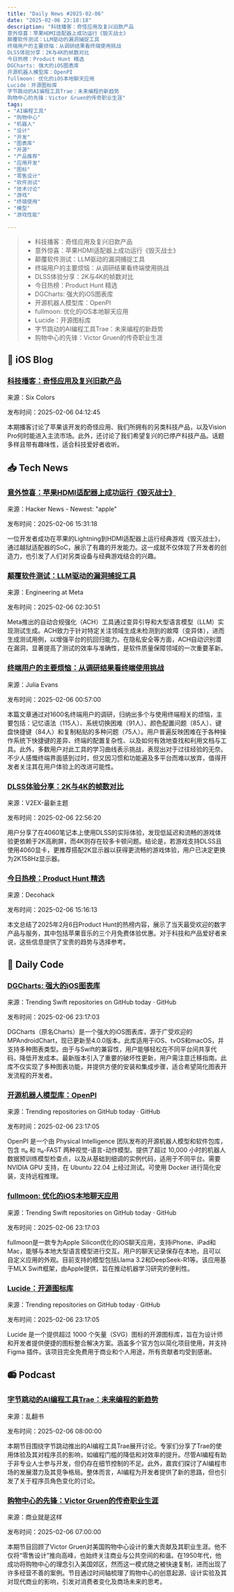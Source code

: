 ```yaml
---
title: "Daily News #2025-02-06"
date: "2025-02-06 23:18:18"
description: "科技播客：奇怪应用及复兴旧款产品
意外惊喜：苹果HDMI适配器上成功运行《毁灭战士》
颠覆软件测试：LLM驱动的漏洞捕捉工具
终端用户的主要烦恼：从调研结果看终端使用挑战
DLSS体验分享：2K与4K的帧数对比
今日热榜：Product Hunt 精选
DGCharts: 强大的iOS图表库
开源机器人模型库：OpenPI
fullmoon: 优化的iOS本地聊天应用
Lucide：开源图标库
字节跳动的AI编程工具Trae：未来编程的新趋势
购物中心的先锋：Victor Gruen的传奇职业生涯"
tags: 
- "AI编程工具"
- "购物中心"
- "机器人"
- "设计"
- "开发"
- "图表库"
- "开源"
- "产品推荐"
- "应用开发"
- "图标"
- "零售设计"
- "软件测试"
- "技术讨论"
- "游戏"
- "终端使用"
- "模型"
- "游戏性能"

---
```


> - 科技播客：奇怪应用及复兴旧款产品
> - 意外惊喜：苹果HDMI适配器上成功运行《毁灭战士》
> - 颠覆软件测试：LLM驱动的漏洞捕捉工具
> - 终端用户的主要烦恼：从调研结果看终端使用挑战
> - DLSS体验分享：2K与4K的帧数对比
> - 今日热榜：Product Hunt 精选
> - DGCharts: 强大的iOS图表库
> - 开源机器人模型库：OpenPI
> - fullmoon: 优化的iOS本地聊天应用
> - Lucide：开源图标库
> - 字节跳动的AI编程工具Trae：未来编程的新趋势
> - 购物中心的先锋：Victor Gruen的传奇职业生涯

## 🍎 iOS Blog

### [科技播客：奇怪应用及复兴旧款产品](https://sixcolors.com/podcast/2025/02/clockwise-591-only-six-more-weeks-of-tech-podcasts/)

来源：Six Colors

发布时间：2025-02-06 04:12:45

本期播客讨论了苹果该开发的奇怪应用、我们所拥有的另类科技产品，以及Vision Pro何时能进入主流市场。此外，还讨论了我们希望复兴的已停产科技产品。话题多样且带有趣味性，适合科技爱好者收听。

## 📥 Tech News

### [意外惊喜：苹果HDMI适配器上成功运行《毁灭战士》](https://9to5mac.com/2025/02/05/doom-apple-lightning-hdmi-adapter/)

来源：Hacker News - Newest: "apple"

发布时间：2025-02-06 15:31:18

一位开发者成功在苹果的Lightning到HDMI适配器上运行经典游戏《毁灭战士》，通过越狱适配器的SoC，展示了有趣的开发能力。这一成就不仅体现了开发者的创造力，也引发了人们对另类设备与经典游戏结合的兴趣。

### [颠覆软件测试：LLM驱动的漏洞捕捉工具](https://engineering.fb.com/2025/02/05/security/revolutionizing-software-testing-llm-powered-bug-catchers-meta-ach/)

来源：Engineering at Meta

发布时间：2025-02-06 02:30:51

Meta推出的自动合规强化（ACH）工具通过变异引导和大型语言模型（LLM）实现测试生成。ACH致力于针对特定关注领域生成未检测到的故障（变异体），进而生成测试用例，以增强平台的抗回归能力。在隐私安全等方面，ACH自动识别潜在漏洞，显著提高了测试的效率与准确性，是软件质量保障领域的一次重要革新。

### [终端用户的主要烦恼：从调研结果看终端使用挑战](https://jvns.ca/blog/2025/02/05/some-terminal-frustrations/)

来源：Julia Evans

发布时间：2025-02-06 00:57:00

本篇文章通过对1600名终端用户的调研，归纳出多个与使用终端相关的烦恼，主要包括：记忆语法（115人）、系统切换困难（91人）、颜色配置问题（85人）、键盘快捷键（84人）和复制粘贴的多种问题（75人）。用户普遍反映困难在于各种操作系统下快捷键的差异、终端的配置复杂性、以及如何有效地查找和利用文档与工具。此外，多数用户对此工具的学习曲线表示挑战，表现出对于过往经验的无奈。不少人感慨终端界面感到过时，但又因习惯和功能遍及多平台而难以放弃，值得开发者关注其在用户体验上的改进可能性。

### [DLSS体验分享：2K与4K的帧数对比](https://www.v2ex.com/t/1109464)

来源：V2EX-最新主题

发布时间：2025-02-06 22:56:20

用户分享了在4060笔记本上使用DLSS的实际体验，发现低延迟和流畅的游戏体验更依赖于2K高刷屏，而4K则存在较多卡顿问题。结论是，若游戏支持DLSS且使用4060显卡，更推荐搭配2K显示器以获得更流畅的游戏体验，用户已决定更换为2K158Hz显示器。

### [今日热榜：Product Hunt 精选](https://decohack.com/producthunt-daily-2025-02-06/)

来源：Decohack

发布时间：2025-02-06 15:16:13

本文总结了2025年2月6日Product Hunt的热榜内容，展示了当天最受欢迎的数字产品与服务，其中包括苹果音乐的三个月免费体验优惠。对于科技和产品爱好者来说，这些信息提供了宝贵的趋势与选择参考。

## 💾 Daily Code

### [DGCharts: 强大的iOS图表库](https://github.com/ChartsOrg/Charts)

来源：Trending Swift repositories on GitHub today · GitHub

发布时间：2025-02-06 23:17:03

DGCharts（原名Charts）是一个强大的iOS图表库，源于广受欢迎的MPAndroidChart，现已更新至4.0.0版本。此库适用于iOS、tvOS和macOS，并支持多种图表类型。由于与Swift的兼容性，用户能够轻松在不同平台间共享代码，降低开发成本。最新版本引入了重要的破坏性更新，用户需注意迁移指南。此库不仅实现了多种图表功能，并提供方便的安装和集成步骤，适合希望简化图表开发流程的开发者。

### [开源机器人模型库：OpenPI](https://github.com/Physical-Intelligence/openpi)

来源：Trending repositories on GitHub today · GitHub

发布时间：2025-02-06 23:17:05

OpenPI 是一个由 Physical Intelligence 团队发布的开源机器人模型和软件包库，包含 π₀ 和 π₀-FAST 两种视觉-语言-动作模型。提供了超过 10,000 小时的机器人数据预训练模型检查点，以及从基础到细调的实例代码，适用于不同平台。需要 NVIDIA GPU 支持，在 Ubuntu 22.04 上经过测试。可使用 Docker 进行简化安装，支持远程推理。

### [fullmoon: 优化的iOS本地聊天应用](https://github.com/mainframecomputer/fullmoon-ios)

来源：Trending Swift repositories on GitHub today · GitHub

发布时间：2025-02-06 23:17:03

fullmoon是一款专为Apple Silicon优化的iOS聊天应用，支持iPhone、iPad和Mac，能够与本地大型语言模型进行交互。用户的聊天记录保存在本地，且可以自定义应用的外观。目前支持的模型包括Llama 3.2和DeepSeek-R1等。该应用基于MLX Swift框架，由Apple提供，旨在推动机器学习研究的便利性。

### [Lucide：开源图标库](https://github.com/lucide-icons/lucide)

来源：Trending repositories on GitHub today · GitHub

发布时间：2025-02-06 23:17:05

Lucide 是一个提供超过 1000 个矢量（SVG）图标的开源图标库，旨在为设计师和开发者提供便捷的图标整合解决方案。涵盖多个官方包以简化项目使用，并支持 Figma 插件。该项目完全免费用于商业和个人用途，所有贡献者均受到感谢。

## 📻 Podcast

### [字节跳动的AI编程工具Trae：未来编程的新趋势](https://www.xiaoyuzhoufm.com/episode/67a37e41d74435e4a34a2df4)

来源：乱翻书

发布时间：2025-02-06 08:00:00

本期节目围绕字节跳动推出的AI编程工具Trae展开讨论。专家们分享了Trae的使用体验及其对程序员的影响，如编程门槛的降低和对效率的提升。尽管AI编程有助于非专业人士参与开发，但仍存在细节控制的不足。此外，嘉宾们探讨了AI编程市场的发展潜力及其竞争格局。整体而言，AI编程为开发者提供了新的思路，但也引发了关于程序员角色变化的讨论。

### [购物中心的先锋：Victor Gruen的传奇职业生涯](https://www.xiaoyuzhoufm.com/episode/67a38578247d51713ccf722a)

来源：商业就是这样

发布时间：2025-02-06 07:00:00

本期节目回顾了Victor Gruen对美国购物中心设计的重大贡献及其职业生涯。他不仅将“零售设计”推向高峰，也始终关注商业与公共空间的和谐。在1950年代，他成功将购物中心的理念引入美国郊区，然而这一模式随之被快速复制，进而出现了许多经营不善的案例。节目通过时间轴梳理了购物中心的创意起源、设计实验及其对现代商业的影响，引发对消费者变化及商场未来的思考。
